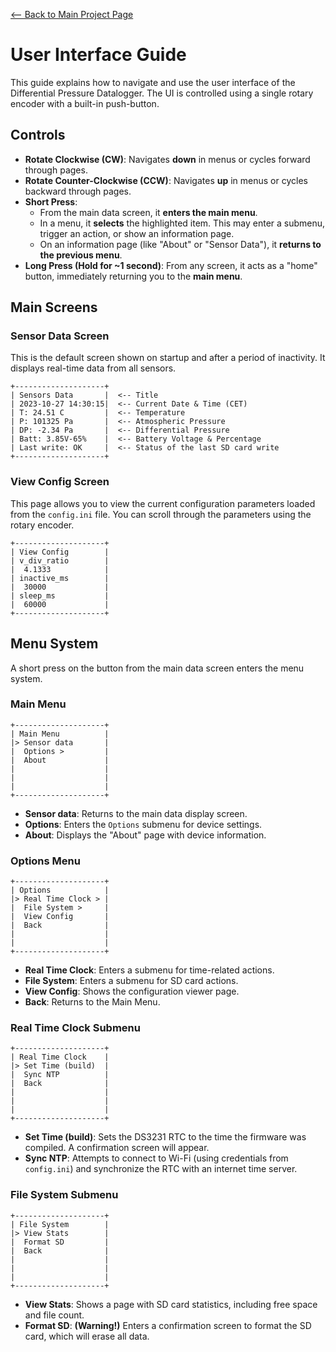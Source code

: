 [<-- Back to Main Project Page](README.md)

# User Interface Guide

This guide explains how to navigate and use the user interface of the Differential Pressure Datalogger. The UI is controlled using a single rotary encoder with a built-in push-button.

## Controls

*   **Rotate Clockwise (CW)**: Navigates **down** in menus or cycles forward through pages.
*   **Rotate Counter-Clockwise (CCW)**: Navigates **up** in menus or cycles backward through pages.
*   **Short Press**:
    *   From the main data screen, it **enters the main menu**.
    *   In a menu, it **selects** the highlighted item. This may enter a submenu, trigger an action, or show an information page.
    *   On an information page (like "About" or "Sensor Data"), it **returns to the previous menu**.
*   **Long Press (Hold for ~1 second)**: From any screen, it acts as a "home" button, immediately returning you to the **main menu**.

## Main Screens

### Sensor Data Screen

This is the default screen shown on startup and after a period of inactivity. It displays real-time data from all sensors.

```
+--------------------+
| Sensors Data       |  <-- Title
| 2023-10-27 14:30:15|  <-- Current Date & Time (CET)
| T: 24.51 C         |  <-- Temperature
| P: 101325 Pa       |  <-- Atmospheric Pressure
| DP: -2.34 Pa       |  <-- Differential Pressure
| Batt: 3.85V-65%    |  <-- Battery Voltage & Percentage
| Last write: OK     |  <-- Status of the last SD card write
+--------------------+
```

### View Config Screen

This page allows you to view the current configuration parameters loaded from the `config.ini` file. You can scroll through the parameters using the rotary encoder.

```
+--------------------+
| View Config        |
| v_div_ratio        |
|  4.1333            |
| inactive_ms        |
|  30000             |
| sleep_ms           |
|  60000             |
+--------------------+
```

## Menu System

A short press on the button from the main data screen enters the menu system.

### Main Menu

```
+--------------------+
| Main Menu          |
|> Sensor data       |
|  Options >         |
|  About             |
|                    |
|                    |
|                    |
+--------------------+
```

*   **Sensor data**: Returns to the main data display screen.
*   **Options**: Enters the `Options` submenu for device settings.
*   **About**: Displays the "About" page with device information.

### Options Menu

```
+--------------------+
| Options            |
|> Real Time Clock > |
|  File System >     |
|  View Config       |
|  Back              |
|                    |
|                    |
+--------------------+
```

*   **Real Time Clock**: Enters a submenu for time-related actions.
*   **File System**: Enters a submenu for SD card actions.
*   **View Config**: Shows the configuration viewer page.
*   **Back**: Returns to the Main Menu.

### Real Time Clock Submenu

```
+--------------------+
| Real Time Clock    |
|> Set Time (build)  |
|  Sync NTP          |
|  Back              |
|                    |
|                    |
|                    |
+--------------------+
```

*   **Set Time (build)**: Sets the DS3231 RTC to the time the firmware was compiled. A confirmation screen will appear.
*   **Sync NTP**: Attempts to connect to Wi-Fi (using credentials from `config.ini`) and synchronize the RTC with an internet time server.

### File System Submenu

```
+--------------------+
| File System        |
|> View Stats        |
|  Format SD         |
|  Back              |
|                    |
|                    |
|                    |
+--------------------+
```

*   **View Stats**: Shows a page with SD card statistics, including free space and file count.
*   **Format SD**: **(Warning!)** Enters a confirmation screen to format the SD card, which will erase all data.